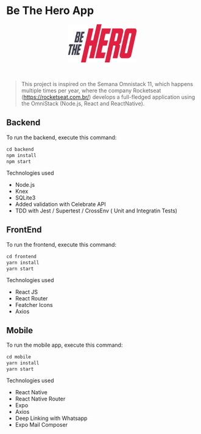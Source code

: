 # Be The Hero App

<p align="center">
  <img src="./frontend/src/assets/logo.svg" height="100" width="180" alt="Unform" />
</p>

<br/>
  
> This project is inspired on the Semana Omnistack 11, which happens multiple times per year, where the company Rocketseat (https://rocketseat.com.br/) develops a full-fledged application using the OmniStack (Node.js, React and ReactNative).

## Backend

To run the backend, execute this command:

```
cd backend
npm install
npm start
```

Technologies used

- Node.js
- Knex
- SQLite3
- Added validation with Celebrate API
- TDD with Jest / Supertest / CrossEnv ( Unit and Integratin Tests)

## FrontEnd

To run the frontend, execute this command:
<br />

```
cd frontend
yarn install
yarn start
```

Technologies used

- React JS
- React Router
- Featcher Icons
- Axios

## Mobile

To run the mobile app, execute this command:

```
cd mobile
yarn install
yarn start
```

Technologies used

- React Native
- React Native Router
- Expo
- Axios
- Deep Linking with Whatsapp
- Expo Mail Composer
